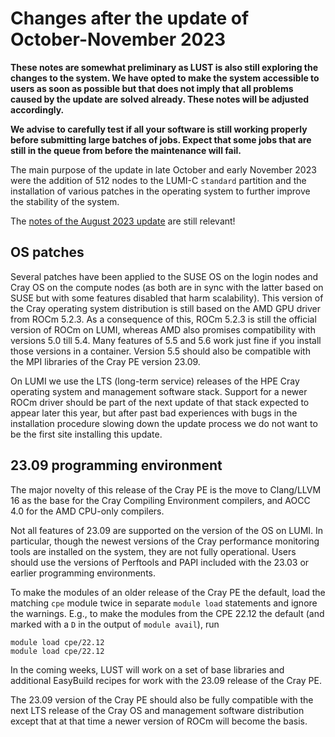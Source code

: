 # Changes after the update of October-November 2023

**These notes are somewhat preliminary as LUST is also still exploring the
changes to the system. We have opted to make the system accessible to users
as soon as possible but that does not imply that all problems caused by the
update are solved already. These notes will be adjusted accordingly.**

**We advise to carefully test if all your software is still working properly
before submitting large batches of jobs. Expect that some jobs that are still
in the queue from before the maintenance will fail.**

The main purpose of the update in late October and early November 2023 were the
addition of 512 nodes to the LUMI-C `standard` partition and the installation of
various patches in the operating system to further improve the stability of the
system. 

The [notes of the August 2023 update](../Update-202308/index.md) are still relevant!


## OS patches

Several patches have been applied to the SUSE OS on the login nodes and Cray OS on
the compute nodes (as both are in sync with the latter based on SUSE but with some
features disabled that harm scalability). This version of the Cray operating system
distribution is still based on the AMD GPU driver from ROCm 5.2.3. As a consequence of this,
ROCm 5.2.3 is still the official version of ROCm on LUMI, whereas AMD also promises
compatibility with versions 5.0 till 5.4. Many features of 5.5 and 5.6 work just
fine if you install those versions in a container. Version 5.5 should also be 
compatible with the MPI libraries of the Cray PE version 23.09.

On LUMI we use the LTS (long-term service) releases of the HPE Cray operating system
and management software stack. Support for a newer ROCm driver should be part of the
next update of that stack expected to appear later this year, but after past 
bad experiences with bugs in the installation procedure slowing down the update process
we do not want to be the first site installing this update.


## 23.09 programming environment

The major novelty of this release of the Cray PE is the move to Clang/LLVM 16 as the
base for the Cray Compiling Environment compilers, and AOCC 4.0 for the AMD CPU-only
compilers.

Not all features of 23.09 are supported on the version of the OS on LUMI. In particular,
though the newest versions of the Cray performance monitoring tools are installed on the
system, they are not fully operational. Users should use the versions of Perftools
and PAPI included with the 23.03 or earlier programming environments.

To make the modules of an older release of the Cray PE the default, load the matching
`cpe` module twice in separate `module load` statements and ignore the warnings. E.g., to
make the modules from the CPE 22.12 the default (and marked with a `D` in the output of
`module avail`), run

```
module load cpe/22.12
module load cpe/22.12
```

In the coming weeks, LUST will work on a set of base libraries and additional EasyBuild
recipes for work with the 23.09 release of the Cray PE.

The 23.09 version of the Cray PE should also be fully compatible with the next LTS release
of the Cray OS and management software distribution except that at that time a newer version
of ROCm will become the basis.
